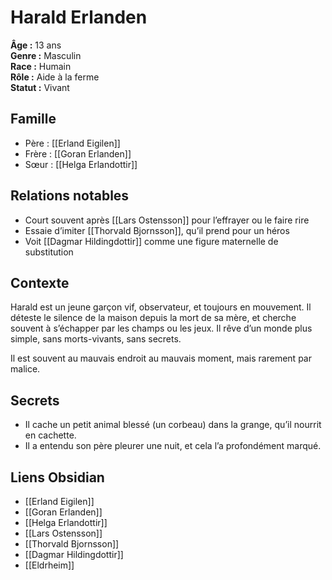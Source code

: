 # Harald Erlanden

**Âge :** 13 ans  
**Genre :** Masculin  
**Race :** Humain  
**Rôle :** Aide à la ferme  
**Statut :** Vivant

## Famille
- Père : [[Erland Eigilen]]  
- Frère : [[Goran Erlanden]]  
- Sœur : [[Helga Erlandottir]]

## Relations notables
- Court souvent après [[Lars Ostensson]] pour l’effrayer ou le faire rire  
- Essaie d’imiter [[Thorvald Bjornsson]], qu’il prend pour un héros  
- Voit [[Dagmar Hildingdottir]] comme une figure maternelle de substitution

## Contexte
Harald est un jeune garçon vif, observateur, et toujours en mouvement. Il déteste le silence de la maison depuis la mort de sa mère, et cherche souvent à s’échapper par les champs ou les jeux. Il rêve d’un monde plus simple, sans morts-vivants, sans secrets.

Il est souvent au mauvais endroit au mauvais moment, mais rarement par malice.

## Secrets
- Il cache un petit animal blessé (un corbeau) dans la grange, qu’il nourrit en cachette.  
- Il a entendu son père pleurer une nuit, et cela l’a profondément marqué.

## Liens Obsidian
- [[Erland Eigilen]]  
- [[Goran Erlanden]]  
- [[Helga Erlandottir]]  
- [[Lars Ostensson]]  
- [[Thorvald Bjornsson]]  
- [[Dagmar Hildingdottir]]  
- [[Eldrheim]]
